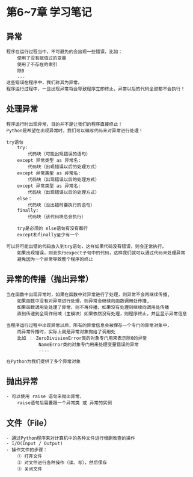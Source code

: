 # 第6~7章 学习笔记

## 异常
    程序在运行过程当中，不可避免的会出现一些错误，比如：
        使用了没有赋值过的变量
        使用了不存在的索引
        除0
        ...
    这些错误在程序中，我们称其为异常。
    程序运行过程中，一旦出现异常将会导致程序立即终止，异常以后的代码全部都不会执行！    

## 处理异常
    程序运行时出现异常，目的并不是让我们的程序直接终止！
    Python是希望在出现异常时，我们可以编写代码来对异常进行处理！    

    try语句
        try:
            代码块（可能出现错误的语句）
        except 异常类型 as 异常名:
            代码块（出现错误以后的处理方式）
        except 异常类型 as 异常名:
            代码块（出现错误以后的处理方式）
        except 异常类型 as 异常名:
            代码块（出现错误以后的处理方式）
        else：
            代码块（没出错时要执行的语句）    
        finally:
            代码块（该代码块总会执行）    

        try是必须的 else语句有没有都行
        except和finally至少有一个    

    可以将可能出错的代码放入到try语句，这样如果代码没有错误，则会正常执行，
        如果出现错误，则会执行expect子句中的代码，这样我们就可以通过代码来处理异常
        避免因为一个异常导致整个程序的终止            

## 异常的传播（抛出异常）
    当在函数中出现异常时，如果在函数中对异常进行了处理，则异常不会再继续传播,
        如果函数中没有对异常进行处理，则异常会继续向函数调用处传播,
        如果函数调用处处理了异常，则不再传播，如果没有处理则继续向调用处传播
        直到传递到全局作用域（主模块）如果依然没有处理，则程序终止，并且显示异常信息

    当程序运行过程中出现异常以后，所有的异常信息会被保存一个专门的异常对象中，
        而异常传播时，实际上就是异常对象抛给了调用处
        比如 ： ZeroDivisionError类的对象专门用来表示除0的异常
                NameError类的对象专门用来处理变量错误的异常
                ....

    在Python为我们提供了多个异常对象            

## 抛出异常
    - 可以使用 raise 语句来抛出异常，
        raise语句后需要跟一个异常类 或 异常的实例

## 文件（File）
    - 通过Python程序来对计算机中的各种文件进行增删改查的操作
    - I/O(Input / Output)
    - 操作文件的步骤：
        ① 打开文件
        ② 对文件进行各种操作（读、写），然后保存
        ③ 关闭文件
